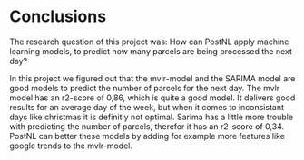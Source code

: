 # Conclusions

The research question of this project was: How can PostNL apply machine learning models, to predict how many parcels are being processed the next day? 

In this project we figured out that the mvlr-model and the SARIMA model are good models to predict the number of parcels for the next day. The mvlr model has an r2-score of 0,86, which is quite a good model. It delivers good results for an average day of the week, but when it comes to inconsistant days like christmas it is definitly not optimal. Sarima has a little more trouble with predicting the number of parcels, therefor it has an r2-score of 0,34. PostNL can better these models by adding for example more features like google trends to the mvlr-model. 




